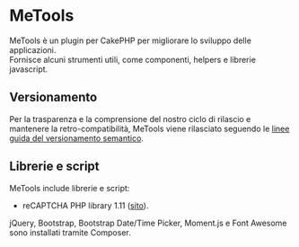 # MeTools
MeTools è un plugin per CakePHP per migliorare lo sviluppo delle applicazioni.  
Fornisce alcuni strumenti utili, come componenti, helpers e librerie javascript.

## Versionamento
Per la trasparenza e la comprensione del nostro ciclo di rilascio e mantenere la retro-compatibilità,
MeTools viene rilasciato seguendo le [linee guida del versionamento semantico](http://semver.org/lang/it).

## Librerie e script
MeTools include librerie e script:

- reCAPTCHA PHP library 1.11 ([sito](https://developers.google.com/recaptcha)).

jQuery, Bootstrap, Bootstrap Date/Time Picker, Moment.js e Font Awesome sono installati tramite Composer.
